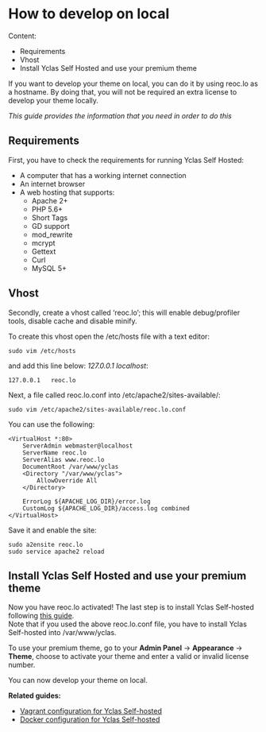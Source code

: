 # How to develop on local

Content:
-   Requirements
-   Vhost
-   Install Yclas Self Hosted and use your premium theme


If you want to develop your theme on local, you can do it by using reoc.lo as a hostname. By doing that, you will not be required an extra license to develop your theme locally.

*This guide provides the information that you need in order to do this*

## Requirements

First, you have to check the requirements for running Yclas Self Hosted:

-   A computer that has a working internet connection
-   An internet browser
-   A web hosting that supports:
    -   Apache 2+
    -   PHP 5.6+
    -   Short Tags
    -   GD support
    -   mod_rewrite
    -   mcrypt
    -   Gettext
    -   Curl
    -   MySQL 5+

## Vhost

Secondly, create a vhost called ‘reoc.lo’; this will enable debug/profiler tools, disable cache and disable minify.

To create this vhost open the /etc/hosts file with a text editor:

```
sudo vim /etc/hosts

```

and add this line below:  _127.0.0.1 localhost_:

```
127.0.0.1   reoc.lo

```

Next, a file called reoc.lo.conf into /etc/apache2/sites-available/:

```
sudo vim /etc/apache2/sites-available/reoc.lo.conf

```

You can use the following:

```
<VirtualHost *:80>
    ServerAdmin webmaster@localhost
    ServerName reoc.lo
    ServerAlias www.reoc.lo
    DocumentRoot /var/www/yclas
    <Directory "/var/www/yclas">
        AllowOverride All
    </Directory>

    ErrorLog ${APACHE_LOG_DIR}/error.log
    CustomLog ${APACHE_LOG_DIR}/access.log combined
</VirtualHost>

```

Save it and enable the site:

```
sudo a2ensite reoc.lo
sudo service apache2 reload

```

## Install Yclas Self Hosted and use your premium theme

Now you have reoc.lo activated! The last step is to install Yclas Self-hosted following  [this guide](Yclas-self-hosted-installation-insatallation.md).  
Note that if you used the above reoc.lo.conf file, you have to install Yclas Self-hosted into /var/www/yclas.

To use your premium theme, go to your **Admin Panel** -> **Appearance** -> **Theme**, choose to activate your theme and enter a valid or invalid license number.

You can now develop your theme on local.

  
**Related guides:**

* [Vagrant configuration for Yclas Self-hosted](Development-vagrant-configuration.md)
* [Docker configuration for Yclas Self-hosted](Development-docker-configuration.md)

